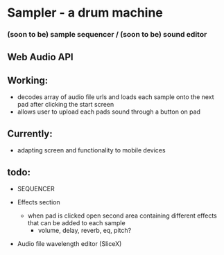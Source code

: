 # Sampler - a drum machine 
### (soon to be) sample sequencer / (soon to be) sound editor 

## Web Audio API

## Working: 
* decodes array of audio file urls and loads each sample onto the next pad after clicking the start screen
* allows user to upload each pads sound through a button on pad

## Currently:
* adapting screen and functionality to mobile devices

## todo: 
  
* SEQUENCER

* Effects section
  * when pad is clicked open second area containing different effects that can be added to each sample 
    * volume, delay, reverb, eq, pitch? 

* Audio file wavelength editor (SliceX)
